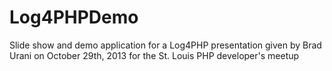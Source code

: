 Log4PHPDemo
===========

Slide show and demo application for a Log4PHP presentation given by Brad Urani on October 29th, 2013 for the St. Louis PHP developer's meetup
